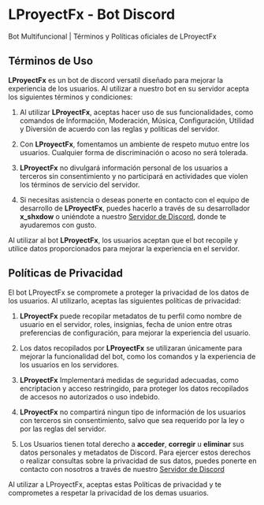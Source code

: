 # LProyectFx - Bot Discord
Bot Multifuncional | Términos y Políticas oficiales de LProyectFx

## Términos de Uso
**LProyectFx** es un bot de discord versatil diseñado para mejorar la experiencia de los usuarios. Al utilizar a nuestro bot en su servidor acepta los siguientes términos y condiciones:

1. Al utilizar **LProyectFx**, aceptas hacer uso de sus funcionalidades, como comandos de Información, Moderación, Música, Configuración, Utilidad y Diversión de acuerdo con las reglas y políticas del servidor.

2. Con **LProyectFx**, fomentamos un ambiente de respeto mutuo entre los usuarios. Cualquier forma de discriminación o acoso no será tolerada.

3. **LProyectFx** no divulgará información personal de los usuarios a terceros sin consentimiento y no participará en actividades que violen los términos de servicio del servidor.

4. Si necesitas asistencia o deseas ponerte en contacto con el equipo de desarrollo de **LProyectFx**, puedes hacerlo a través de su desarrollador **x_shxdow** o uniéndote a nuestro [Servidor de Discord](https://discord.gg/8dwVxfBRbQ), donde te ayudaremos con gusto.

Al utilizar al bot **LProyectFx**, los usuarios aceptan que el bot recopile y utilice datos proporcionados para mejorar la experiencia en el servidor.

## Políticas de Privacidad
El bot LProyectFx se compromete a proteger la privacidad de los datos de los usuarios. Al utilizarlo, aceptas las siguientes políticas de privacidad:

1. **LProyectFx** puede recopilar metadatos de tu perfil como nombre de usuario en el servidor, roles, insignias, fecha de union entre otras preferencias de configuración, para mejorar la experiencia del usuario.

2. Los datos recopilados por **LProyectFx** se utilizaran únicamente para mejorar la funcionalidad del bot, como los comandos y la experiencia de los usuarios en los servidores.

3. **LProyectFx** Implementará medidas de seguridad adecuadas, como encriptacion y acceso restringido, para proteger los datos recopilados de accesos no autorizados o uso indebido.

4. **LProyectFx** no compartirá ningun tipo de información de los usuarios con terceros sin consentimiento, salvo que sea requerido por la ley o por las reglas del servidor.

5. Los Usuarios tienen total derecho a **acceder**, **corregir** u **eliminar** sus datos personales y metadatos de Discord. Para ejercer estos derechos o realizar consultas sobre la privacidad de sus datos, puedes ponerte en contacto con nosotros a través de nuestro [Servidor de Discord](https://discord.gg/8dwVxfBRbQ)

Al utilizar a LProyectFx, aceptas estas Políticas de privacidad y te comprometes a respetar la privacidad de los demas usuarios. 
